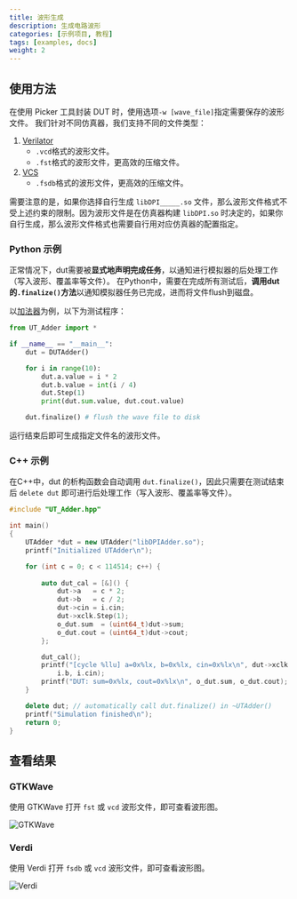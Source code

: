 ```yaml
---
title: 波形生成
description: 生成电路波形
categories: [示例项目, 教程]
tags: [examples, docs]
weight: 2
---
```


## 使用方法

在使用 Picker 工具封装 DUT 时，使用选项`-w [wave_file]`指定需要保存的波形文件。
我们针对不同仿真器，我们支持不同的文件类型：

1. [Verilator](https://www.veripool.org/wiki/verilator)
    - `.vcd`格式的波形文件。
    - `.fst`格式的波形文件，更高效的压缩文件。
2. [VCS](https://www.synopsys.com/verification/simulation/vcs.html)
    - `.fsdb`格式的波形文件，更高效的压缩文件。

需要注意的是，如果你选择自行生成 `libDPI_____.so` 文件，那么波形文件格式不受上述约束的限制。因为波形文件是在仿真器构建 `libDPI.so` 时决定的，如果你自行生成，那么波形文件格式也需要自行用对应仿真器的配置指定。

### Python 示例

正常情况下，dut需要被**显式地声明完成任务**，以通知进行模拟器的后处理工作（写入波形、覆盖率等文件）。
在Python中，需要在完成所有测试后，**调用dut的`.finalize()`方法**以通知模拟器任务已完成，进而将文件flush到磁盘。


以[加法器](/docs/quick-start/eg-adder/)为例，以下为测试程序：

```python
from UT_Adder import *

if __name__ == "__main__":
    dut = DUTAdder()

    for i in range(10):
        dut.a.value = i * 2
        dut.b.value = int(i / 4)
        dut.Step(1)
        print(dut.sum.value, dut.cout.value)

    dut.finalize() # flush the wave file to disk
```
运行结束后即可生成指定文件名的波形文件。

### C++ 示例

在C++中，dut 的析构函数会自动调用 `dut.finalize()`，因此只需要在测试结束后 `delete dut` 即可进行后处理工作（写入波形、覆盖率等文件）。

```cpp
#include "UT_Adder.hpp"

int main()
{
    UTAdder *dut = new UTAdder("libDPIAdder.so");
    printf("Initialized UTAdder\n");

    for (int c = 0; c < 114514; c++) {
    
        auto dut_cal = [&]() {
            dut->a   = c * 2;
            dut->b   = c / 2;
            dut->cin = i.cin;
            dut->xclk.Step(1);
            o_dut.sum  = (uint64_t)dut->sum;
            o_dut.cout = (uint64_t)dut->cout;
        };

        dut_cal();
        printf("[cycle %llu] a=0x%lx, b=0x%lx, cin=0x%lx\n", dut->xclk.clk, i.a,
            i.b, i.cin);
        printf("DUT: sum=0x%lx, cout=0x%lx\n", o_dut.sum, o_dut.cout);
    }

    delete dut; // automatically call dut.finalize() in ~UTAdder()
    printf("Simulation finished\n");
    return 0;
}
```

## 查看结果

### GTKWave

使用 GTKWave 打开 `fst` 或 `vcd` 波形文件，即可查看波形图。

![GTKWave](gtkwave.jpg)

### Verdi

使用 Verdi 打开 `fsdb` 或 `vcd` 波形文件，即可查看波形图。

![Verdi](verdi.jpg)